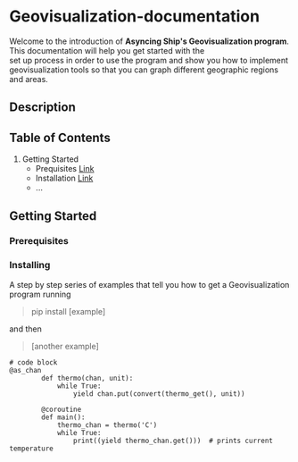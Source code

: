 # Geovisualization-documentation
Welcome to the introduction of **Asyncing Ship's Geovisualization program**. This documentation will help you get started with the\
set up process in order to use the program and show you how to implement geovisualization tools so that you can graph different geographic regions and areas.


## Description

## Table of Contents
1. Getting Started
   - Prequisites [Link](https://github.com/mrob32/Geovisualization-documentation/blob/master/README.md#prerequisites)
   - Installation [Link](https://github.com/mrob32/Geovisualization-documentation/blob/master/README.md#installing)
   - ...


## Getting Started


### Prerequisites


### Installing
A step by step series of examples that tell you how to get a Geovisualization program running
> pip install [example]

and then
> [another example]

```
# code block
@as_chan
        def thermo(chan, unit):
            while True:
                yield chan.put(convert(thermo_get(), unit))

        @coroutine
        def main():
            thermo_chan = thermo('C')
            while True:
                print((yield thermo_chan.get()))  # prints current temperature
```

